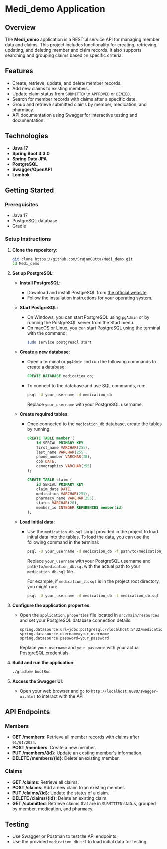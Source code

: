 # Medi_demo Application

## Overview

The **Medi_demo** application is a RESTful service API for managing member data and claims. This project includes functionality for creating, retrieving, updating, and deleting member and claim records. It also supports searching and grouping claims based on specific criteria.

## Features

- Create, retrieve, update, and delete member records.
- Add new claims to existing members.
- Update claim status from `SUBMITTED` to `APPROVED` or `DENIED`.
- Search for member records with claims after a specific date.
- Group and retrieve submitted claims by member, medication, and pharmacy.
- API documentation using Swagger for interactive testing and documentation.

## Technologies

- **Java 17**
- **Spring Boot 3.3.0**
- **Spring Data JPA**
- **PostgreSQL**
- **Swagger/OpenAPI**
- **Lombok**

## Getting Started

### Prerequisites

- Java 17
- PostgreSQL database
- Gradle

### Setup Instructions

1. **Clone the repository**:

   ```bash
   git clone https://github.com/SrujanGutta/Medi_demo.git
   cd Medi_demo
   ```

2. **Set up PostgreSQL**:

   - **Install PostgreSQL**:
     - Download and install PostgreSQL from [the official website](https://www.postgresql.org/download/).
     - Follow the installation instructions for your operating system.

   - **Start PostgreSQL**:
     - On Windows, you can start PostgreSQL using `pgAdmin` or by running the PostgreSQL server from the Start menu.
     - On macOS or Linux, you can start PostgreSQL using the terminal with the command:
       ```bash
       sudo service postgresql start
       ```

   - **Create a new database**:
     - Open a terminal or `pgAdmin` and run the following commands to create a database:
       ```sql
       CREATE DATABASE medication_db;
       ```
     - To connect to the database and use SQL commands, run:
       ```bash
       psql -U your_username -d medication_db
       ```
       Replace `your_username` with your PostgreSQL username.

   - **Create required tables**:
     - Once connected to the `medication_db` database, create the tables by running:
       ```sql
       CREATE TABLE member (
           id SERIAL PRIMARY KEY,
           first_name VARCHAR(255),
           last_name VARCHAR(255),
           phone_number VARCHAR(20),
           dob DATE,
           demographics VARCHAR(255)
       );

       CREATE TABLE claim (
           id SERIAL PRIMARY KEY,
           claim_date DATE,
           medication VARCHAR(255),
           pharmacy_name VARCHAR(255),
           status VARCHAR(20),
           member_id INTEGER REFERENCES member(id)
       );
       ```

   - **Load initial data**:
     - Use the `medication_db.sql` script provided in the project to load initial data into the tables. To load the data, you can use the following command in the terminal:
       ```bash
       psql -U your_username -d medication_db -f path/to/medication_db.sql
       ```
       Replace `your_username` with your PostgreSQL username and `path/to/medication_db.sql` with the actual path to your `medication_db.sql` file.

       For example, if `medication_db.sql` is in the project root directory, you might run:
       ```bash
       psql -U your_username -d medication_db -f medication_db.sql
       ```

3. **Configure the application properties**:

   - Open the `application.properties` file located in `src/main/resources` and set your PostgreSQL database connection details.

     ```properties
     spring.datasource.url=jdbc:postgresql://localhost:5432/medication_db
     spring.datasource.username=your_username
     spring.datasource.password=your_password
     ```
     Replace `your_username` and `your_password` with your actual PostgreSQL credentials.

4. **Build and run the application**:

   ```bash
   ./gradlew bootRun
   ```

5. **Access the Swagger UI**:

   - Open your web browser and go to `http://localhost:8080/swagger-ui.html` to interact with the API.

## API Endpoints

### Members

- **GET /members**: Retrieve all member records with claims after `01/01/2024`.
- **POST /members**: Create a new member.
- **PUT /members/{id}**: Update an existing member's information.
- **DELETE /members/{id}**: Delete an existing member.

### Claims

- **GET /claims**: Retrieve all claims.
- **POST /claims**: Add a new claim to an existing member.
- **PUT /claims/{id}**: Update the status of a claim.
- **DELETE /claims/{id}**: Delete an existing claim.
- **GET /submitted**: Retrieve claims that are in `SUBMITTED` status, grouped by member, medication, and pharmacy.

## Testing

- Use Swagger or Postman to test the API endpoints.
- Use the provided `medication_db.sql` to load initial data for testing.
